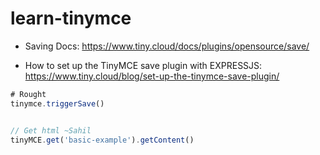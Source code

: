 # learn-tinymce

- Saving Docs: https://www.tiny.cloud/docs/plugins/opensource/save/

- How to set up the TinyMCE save plugin with EXPRESSJS: https://www.tiny.cloud/blog/set-up-the-tinymce-save-plugin/

```js
# Rought
tinymce.triggerSave()


// Get html ~Sahil
tinyMCE.get('basic-example').getContent()

```
